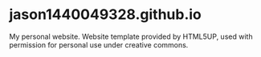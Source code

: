 # jason1440049328.github.io

My personal website. Website template provided by HTML5UP, used with permission for personal use under creative commons.
